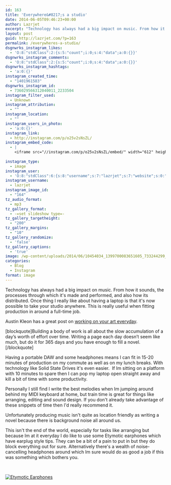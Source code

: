 ```yaml
---
id: 163
title: 'Everywhere&#8217;s a studio'
date: 2014-06-05T09:46:23+00:00
author: Lazrjet
excerpt: "Technology has always had a big impact on music. From how it sounds, the processes through which it's made and performed, and also how its distributed. Once thing I really like about having a laptop is that it's now possible to take your studio anywhere. This is really useful when fitting production in around a full-time job...."
layout: post
guid: http://lazrjet.com/?p=163
permalink: /everywheres-a-studio/
dsgnwrks_instagram_likes:
  - 'O:8:"stdClass":2:{s:5:"count";i:0;s:4:"data";a:0:{}}'
dsgnwrks_instagram_comments:
  - 'O:8:"stdClass":2:{s:5:"count";i:0;s:4:"data";a:0:{}}'
dsgnwrks_instagram_hashtags:
  - 'a:0:{}'
instagram_created_time:
  - "1401961583"
dsgnwrks_instagram_id:
  - 736029566312040011_2233504
instagram_filter_used:
  - Unknown
instagram_attribution:
  - ""
instagram_location:
  - ""
instagram_users_in_photo:
  - 'a:0:{}'
instagram_link:
  - http://instagram.com/p/o25v2sNsZL/
instagram_embed_code:
  - |
    <iframe src="//instagram.com/p/o25v2sNsZL/embed/" width="612" height="710" frameborder="0" scrolling="no" allowtransparency="true"></iframe>
    
instagram_type:
  - image
instagram_user:
  - 'O:8:"stdClass":6:{s:8:"username";s:7:"lazrjet";s:7:"website";s:0:"";s:15:"profile_picture";s:75:"http://images.ak.instagram.com/profiles/profile_2233504_75sq_1379772260.jpg";s:9:"full_name";s:13:"Marc Langsman";s:3:"bio";s:0:"";s:2:"id";s:7:"2233504";}'
instagram_username:
  - lazrjet
instagram_image_id:
  - "164"
tz_audio_format:
  - mp3
tz_gallery_format:
  - -=set slideshow type=-
tz_gallery_targetheight:
  - "200"
tz_gallery_margins:
  - "10"
tz_gallery_randomize:
  - 'false'
tz_gallery_captions:
  - 'true'
image: /wp-content/uploads/2014/06/10454034_1399700083651605_733244299_n.jpg
categories:
  - Blog
  - Instagram
format: image
---
```

Technology has always had a big impact on music. From how it sounds, the processes through which it's made and performed, and also how its distributed. Once thing I really like about having a laptop is that it's now possible to take your studio anywhere. This is really useful when fitting production in around a full-time job.

Austin Kleon has a great post on <a href="http://austinkleon.com/2013/12/29/something-small-every-day/" target="_blank">working on your art everyday</a>.

[blockquote]Building a body of work is all about the slow accumulation of a day’s worth of effort over time. Writing a page each day doesn’t seem like much, but do it for 365 days and you have enough to fill a novel.[/blockquote]

Having a portable DAW and some headphones means I can fit in 15-20 minutes of production on my commute as well as on my lunch breaks. With technology like Solid State Drives it's even easier.  If Im sitting on a platform with 10 minutes to spare then I can pop my laptop open straight away and kill a bit of time with some productivity.

Personally I still find I write the best melodies when Im jumping around behind my MIDI keyboard at home, but train time is great for things like arranging, editing and sound design. If you don't already take advantage of these snippets of time then I'd really recommend it.

Unfortunately producing music isn't quite as location friendly as writing a novel because there is background noise all around us.

This isn't the end of the world, especially for tasks like arranging but because Im at it everyday I do like to use some Etymotic earphones which have earplug style tips. They can be a bit of a pain to put in but they do block everything out for sure. Alternatively there's a wealth of noise-cancelling headphones around which Im sure would do as good a job if this was something which bothers you.

&nbsp;

<a href="http://lazrjet.com/wp-content/uploads/2014/06/etymotic.jpg"><img class="img-fluid" src="http://lazrjet.com/wp-content/uploads/2014/06/etymotic.jpg" alt="Etymotic Earphones"   /></a>

&nbsp;